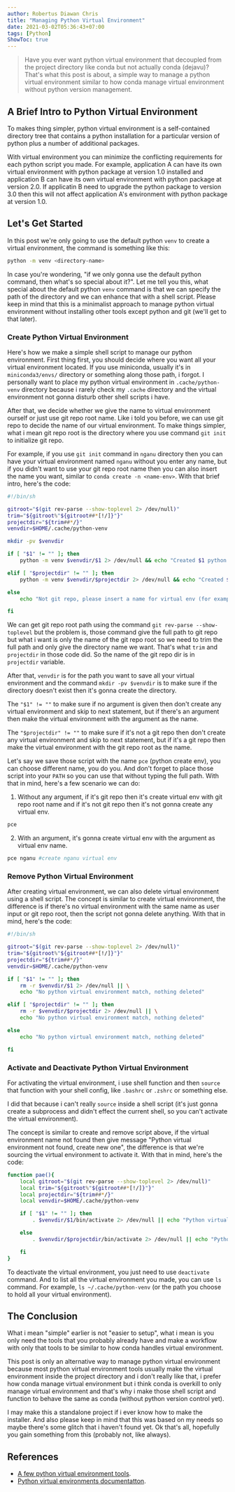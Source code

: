 ```yaml
---
author: Robertus Diawan Chris
title: "Managing Python Virtual Environment"
date: 2021-03-02T05:36:43+07:00
tags: [Python]
ShowToc: true
---
```


> Have you ever want python virtual environment that decoupled from the project directory like conda but not actually conda (dejavu)? That's what this post is about, a simple way to manage a python virtual environment similar to how conda manage virtual environment without python version management.

## A Brief Intro to Python Virtual Environment

To makes thing simpler, python virtual environment is a self-contained directory tree that contains a python installation for a particular version of python plus a number of additional packages.

With virtual environment you can minimize the conflicting requirements for each python script you made. For example, application A can have its own virtual environment with python package at version 1.0 installed and application B can have its own virtual environment with python package at version 2.0. If applicatin B need to upgrade the python package to version 3.0 then this will not affect application A's environment with python package at version 1.0.

## Let's Get Started

In this post we're only going to use the default python `venv` to create a virtual environment, the command is something like this:
```sh
python -m venv <directory-name>
```

In case you're wondering, "if we only gonna use the default python command, then what's so special about it?". Let me tell you this, what special about the default python `venv` command is that we can specify the path of the directory and we can enhance that with a shell script. Please keep in mind that this is a minimalist approach to manage python virtual environment without installing other tools except python and git (we'll get to that later).

### Create Python Virtual Environment

Here's how we make a simple shell script to manage our python environment. First thing first, you should decide where you want all your virtual environment located. If you use miniconda, usually it's in `miniconda3/envs/` directory or something along those path, i forgot. I personally want to place my python virtual environment in `.cache/python-venv` directory because i rarely check my `.cache` directory and the virtual environment not gonna disturb other shell scripts i have.

After that, we decide whether we give the name to virtual environment ourself or just use git repo root name. Like i told you before, we can use git repo to decide the name of our virtual environment. To make things simpler, what i mean git repo root is the directory where you use command `git init` to initialize git repo.

For example, if you use `git init` command in `nganu` directory then you can have your virtual environment named `nganu` without you enter any name, but if you didn't want to use your git repo root name then you can also insert the name you want, similar to `conda create -n <name-env>`. With that brief intro, here's the code:
```sh
#!/bin/sh

gitroot="$(git rev-parse --show-toplevel 2> /dev/null)"
trim="${gitroot%"${gitroot##*[!/]}"}"
projectdir="${trim##*/}"
venvdir=$HOME/.cache/python-venv

mkdir -pv $venvdir

if [ "$1" != "" ]; then
	python -m venv $venvdir/$1 2> /dev/null && echo "Created $1 python venv"

elif [ "$projectdir" != "" ]; then
	python -m venv $venvdir/$projectdir 2> /dev/null && echo "Created $projectdir python venv"

else
	echo "Not git repo, please insert a name for virtual env (for example: pce nganu)"

fi
```

We can get git repo root path using the command `git rev-parse --show-toplevel` but the problem is, those command give the full path to git repo but what i want is only the name of the git repo root so we need to trim the full path and only give the directory name we want. That's what `trim` and `projectdir` in those code did. So the name of the git repo dir is in `projectdir` variable.

After that, `venvdir` is for the path you want to save all your virtual environment and the command `mkdir -pv $venvdir` is to make sure if the directory doesn't exist then it's gonna create the directory.

The `"$1" != ""` to make sure if no argument is given then don't create any virtual environment and skip to next statement, but if there's an argument then make the virtual environment with the argument as the name.

The `"$projectdir" != ""` to make sure if it's not a git repo then don't create any virtual environment and skip to next statement, but if it's a git repo then make the virtual environment with the git repo root as the name.

Let's say we save those script with the name `pce` (python create env), you can choose different name, you do you. And don't forget to place those script into your `PATH` so you can use that without typing the full path. With that in mind, here's a few scenario we can do:
1. Without any argument, if it's git repo then it's create virtual env with git repo root name and if it's not git repo then it's not gonna create any virtual env.
```sh
pce
```
2. With an argument, it's gonna create virtual env with the argument as virtual env name.
```sh
pce nganu #create nganu virtual env
```

### Remove Python Virtual Environment

After creating virtual environment, we can also delete virtual environment using a shell script. The concept is similar to create virtual environment, the difference is if there's no virtual environment with the same name as user input or git repo root, then the script not gonna delete anything. With that in mind, here's the code:
```sh
#!/bin/sh

gitroot="$(git rev-parse --show-toplevel 2> /dev/null)"
trim="${gitroot%"${gitroot##*[!/]}"}"
projectdir="${trim##*/}"
venvdir=$HOME/.cache/python-venv

if [ "$1" != "" ]; then
	rm -r $venvdir/$1 2> /dev/null || \
	echo "No python virtual environment match, nothing deleted"

elif [ "$projectdir" != "" ]; then
	rm -r $venvdir/$projectdir 2> /dev/null || \
	echo "No python virtual environment match, nothing deleted"

else
	echo "No python virtual environment match, nothing deleted"

fi
```

### Activate and Deactivate Python Virtual Environment

For activating the virtual environment, i use shell function and then `source` that function with your shell config, like `.bashrc` or `.zshrc` or something else.

I did that because i can't really `source` inside a shell script (it's just gonna create a subprocess and didn't effect the current shell, so you can't activate the virtual environment).

The concept is similar to create and remove script above, if the virtual environment name not found then give message "Python virtual environment not found, create new one", the difference is that we're sourcing the virtual environment to activate it. With that in mind, here's the code:
```sh
function pae(){
	local gitroot="$(git rev-parse --show-toplevel 2> /dev/null)"
	local trim="${gitroot%"${gitroot##*[!/]}"}"
	local projectdir="${trim##*/}"
	local venvdir=$HOME/.cache/python-venv

	if [ "$1" != "" ]; then
		. $venvdir/$1/bin/activate 2> /dev/null || echo "Python virtual environment not found, create new one"

	else
		. $venvdir/$projectdir/bin/activate 2> /dev/null || echo "Python virtual environment not found, create new one"

	fi
}
```

To deactivate the virtual environment, you just need to use `deactivate` command. And to list all the virtual environment you made, you can use `ls` command. For example, `ls ~/.cache/python-venv` (or the path you choose to hold all your virtual environment).

## The Conclusion

What i mean "simple" earlier is not "easier to setup", what i mean is you only need the tools that you probably already have and make a workflow with only that tools to be similar to how conda handles virtual environment.

This post is only an alternative way to manage python virtual environment because most python virtual environment tools usually make the virtual environment inside the project directory and i don't really like that, i prefer how conda manage virtual environment but i think conda is overkill to only manage virtual environment and that's why i make those shell script and function to behave the same as conda (without python version control yet).

I may make this a standalone project if i ever know how to make the installer. And also please keep in mind that this was based on my needs so maybe there's some glitch that i haven't found yet. Ok that's all, hopefully you gain something from this (probably not, like always).

## References

- [A few python virtual environment tools](https://dev.to/bowmanjd/python-tools-for-managing-virtual-environments-3bko).
- [Python virtual environments documentatton](https://docs.python.org/3/tutorial/venv.html).
